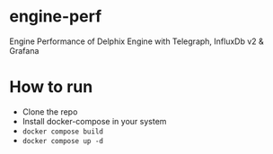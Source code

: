 # engine-perf
Engine Performance of Delphix Engine with Telegraph, InfluxDb v2 &amp; Grafana

# How to run
- Clone the repo
- Install docker-compose in your system
- `docker compose build`
- `docker compose up -d`
